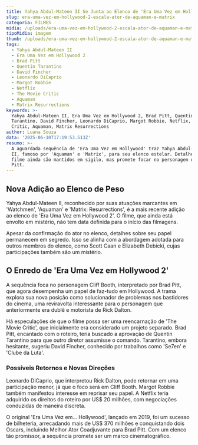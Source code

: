 ```yaml
---
title: Yahya Abdul-Mateen II Se Junta ao Elenco de 'Era Uma Vez em Hollywood 2'
slug: era-uma-vez-em-hollywood-2-escala-ator-de-aquaman-e-matrix
categoria: FILMES
midia: /uploads/era-uma-vez-em-hollywood-2-escala-ator-de-aquaman-e-matrix-thumb.png
tipoMidia: imagem
thumb: /uploads/era-uma-vez-em-hollywood-2-escala-ator-de-aquaman-e-matrix-thumb.png
tags:
  - Yahya Abdul-Mateen II
  - Era Uma Vez em Hollywood 2
  - Brad Pitt
  - Quentin Tarantino
  - David Fincher
  - Leonardo DiCaprio
  - Margot Robbie
  - Netflix
  - The Movie Critic
  - Aquaman
  - Matrix Resurrections
keywords: >-
  Yahya Abdul-Mateen II, Era Uma Vez em Hollywood 2, Brad Pitt, Quentin
  Tarantino, David Fincher, Leonardo DiCaprio, Margot Robbie, Netflix, The Movie
  Critic, Aquaman, Matrix Resurrections
author: Luana Souza
data: '2025-06-10T17:19:53.513Z'
resumo: >-
  A aguardada sequência de 'Era Uma Vez em Hollywood' traz Yahya Abdul-Mateen
  II, famoso por 'Aquaman' e 'Matrix', para seu elenco estelar. Detalhes sobre o
  filme ainda são mantidos em sigilo, mas promete focar no personagem de Brad
  Pitt.
---
```


## Nova Adição ao Elenco de Peso

Yahya Abdul-Mateen II, reconhecido por suas atuações marcantes em 'Watchmen', 'Aquaman' e 'Matrix: Resurrections', é a mais recente adição ao elenco de 'Era Uma Vez em Hollywood 2'. O filme, que ainda está envolto em mistério, não tem data definida para o início das filmagens.

Apesar da confirmação do ator no elenco, detalhes sobre seu papel permanecem em segredo. Isso se alinha com a abordagem adotada para outros membros do elenco, como Scott Caan e Elizabeth Debicki, cujas participações também são um mistério.

## O Enredo de 'Era Uma Vez em Hollywood 2'

A sequência foca no personagem Cliff Booth, interpretado por Brad Pitt, que agora desempenha um papel de faz-tudo em Hollywood. A trama explora sua nova posição como solucionador de problemas nos bastidores do cinema, uma reviravolta interessante para o personagem que anteriormente era dublê e motorista de Rick Dalton.

Há especulações de que o filme possa ser uma reencarnação de 'The Movie Critic', que inicialmente era considerado um projeto separado. Brad Pitt, encantado com o roteiro, teria buscado a aprovação de Quentin Tarantino para que outro diretor assumisse o comando. Tarantino, embora hesitante, sugeriu David Fincher, conhecido por trabalhos como 'Se7en' e 'Clube da Luta'.

### Possíveis Retornos e Novas Direções

Leonardo DiCaprio, que interpretou Rick Dalton, pode retornar em uma participação menor, já que o foco será em Cliff Booth. Margot Robbie também manifestou interesse em reprisar seu papel. A Netflix teria adquirido os direitos do roteiro por US$ 20 milhões, com negociações conduzidas de maneira discreta.

O original 'Era Uma Vez em... Hollywood', lançado em 2019, foi um sucesso de bilheteria, arrecadando mais de US$ 370 milhões e conquistando dois Oscars, incluindo Melhor Ator Coadjuvante para Brad Pitt. Com um elenco tão promissor, a sequência promete ser um marco cinematográfico.

